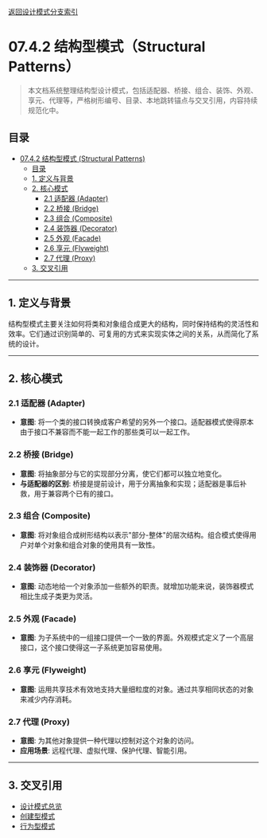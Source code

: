 [返回设计模式分支索引](./README.md)

# 07.4.2 结构型模式（Structural Patterns）

> 本文档系统整理结构型设计模式，包括适配器、桥接、组合、装饰、外观、享元、代理等，严格树形编号、目录、本地跳转锚点与交叉引用，内容持续规范化中。

## 目录

- [07.4.2 结构型模式 (Structural Patterns)](#0742-结构型模式-structural-patterns)
  - [目录](#目录)
  - [1. 定义与背景](#1-定义与背景)
  - [2. 核心模式](#2-核心模式)
    - [2.1 适配器 (Adapter)](#21-适配器-adapter)
    - [2.2 桥接 (Bridge)](#22-桥接-bridge)
    - [2.3 组合 (Composite)](#23-组合-composite)
    - [2.4 装饰器 (Decorator)](#24-装饰器-decorator)
    - [2.5 外观 (Facade)](#25-外观-facade)
    - [2.6 享元 (Flyweight)](#26-享元-flyweight)
    - [2.7 代理 (Proxy)](#27-代理-proxy)
  - [3. 交叉引用](#3-交叉引用)

---

## 1. 定义与背景

结构型模式主要关注如何将类和对象组合成更大的结构，同时保持结构的灵活性和效率。它们通过识别简单的、可复用的方式来实现实体之间的关系，从而简化了系统的设计。

---

## 2. 核心模式

### 2.1 适配器 (Adapter)

- **意图**: 将一个类的接口转换成客户希望的另外一个接口。适配器模式使得原本由于接口不兼容而不能一起工作的那些类可以一起工作。

### 2.2 桥接 (Bridge)

- **意图**: 将抽象部分与它的实现部分分离，使它们都可以独立地变化。
- **与适配器的区别**: 桥接是提前设计，用于分离抽象和实现；适配器是事后补救，用于兼容两个已有的接口。

### 2.3 组合 (Composite)

- **意图**: 将对象组合成树形结构以表示"部分-整体"的层次结构。组合模式使得用户对单个对象和组合对象的使用具有一致性。

### 2.4 装饰器 (Decorator)

- **意图**: 动态地给一个对象添加一些额外的职责。就增加功能来说，装饰器模式相比生成子类更为灵活。

### 2.5 外观 (Facade)

- **意图**: 为子系统中的一组接口提供一个一致的界面。外观模式定义了一个高层接口，这个接口使得这一子系统更加容易使用。

### 2.6 享元 (Flyweight)

- **意图**: 运用共享技术有效地支持大量细粒度的对象。通过共享相同状态的对象来减少内存消耗。

### 2.7 代理 (Proxy)

- **意图**: 为其他对象提供一种代理以控制对这个对象的访问。
- **应用场景**: 远程代理、虚拟代理、保护代理、智能引用。

---

## 3. 交叉引用

- [设计模式总览](./README.md)
- [创建型模式](./07.4.1_Creational_Patterns.md)
- [行为型模式](./07.4.3_Behavioral_Patterns.md)
